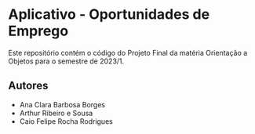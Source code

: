 # Aplicativo - Oportunidades de Emprego

Este repositório contém o código do Projeto Final da matéria Orientação a Objetos para o semestre de 2023/1.

## Autores

- Ana Clara Barbosa Borges
- Arthur Ribeiro e Sousa
- Caio Felipe Rocha Rodrigues

